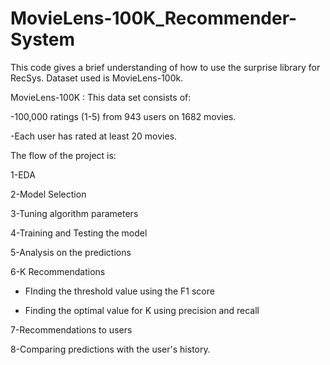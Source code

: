 # MovieLens-100K_Recommender-System

This code gives a brief understanding of how to use the surprise library for RecSys. Dataset used is MovieLens-100k.

MovieLens-100K : This data set consists of:

   -100,000 ratings (1-5) from 943 users on 1682 movies. 
	
   -Each user has rated at least 20 movies.

The flow of the project is:

1-EDA

2-Model Selection

3-Tuning algorithm parameters

4-Training and Testing the model

5-Analysis on the predictions

6-K Recommendations

  - FInding the threshold value using the F1 score
  
  - Finding the optimal value for K using precision and recall
  
7-Recommendations to users

8-Comparing predictions with the user's history.
